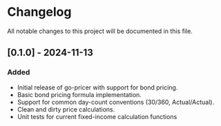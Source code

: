 # Changelog

All notable changes to this project will be documented in this file.


## [0.1.0] - 2024-11-13

### Added
- Initial release of go-pricer with support for bond pricing.
- Basic bond pricing formula implementation.
- Support for common day-count conventions (30/360, Actual/Actual).
- Clean and dirty price calculations.
- Unit tests for current fixed-income calculation functions